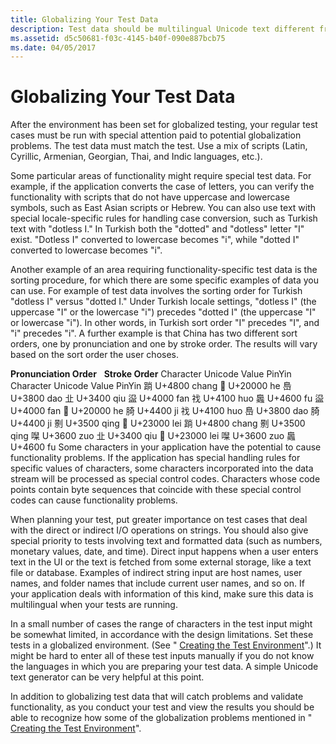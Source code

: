 ```yaml
---
title: Globalizing Your Test Data
description: Test data should be multilingual Unicode text different from the system locale. Use mixed scripts or Unicode-only text to discover codepage dependency
ms.assetid: d5c50681-f03c-4145-b40f-090e887bcb75
ms.date: 04/05/2017
---
```


# Globalizing Your Test Data

After the environment has been set for globalized testing, your regular test cases must be run with special attention paid to potential globalization problems. The test data must match the test. Use a mix of scripts (Latin, Cyrillic, Armenian, Georgian, Thai, and Indic languages, etc.).

Some particular areas of functionality might require special test data. For example, if the application converts the case of letters, you can verify the functionality with scripts that do not have uppercase and lowercase symbols, such as East Asian scripts or Hebrew. You can also use text with special locale-specific rules for handling case conversion, such as Turkish text with "dotless I." In Turkish both the "dotted" and "dotless" letter "I" exist. "Dotless I" converted to lowercase becomes "i", while "dotted I" converted to lowercase becomes "i".

Another example of an area requiring functionality-specific test data is the sorting procedure, for which there are some specific examples of data you can use. For example of test data involves the sorting order for Turkish "dotless I" versus "dotted I." Under Turkish locale settings, "dotless I" (the uppercase "I" or the lowercase "i") precedes "dotted I" (the uppercase "I" or lowercase "i"). In other words, in Turkish sort order "I" precedes "I", and "i" precedes "i". A further example is that China has two different sort orders, one by pronunciation and one by stroke order. The results will vary based on the sort order the user choses.

**Pronunciation Order**
 
**Stroke Order**
Character
Unicode Value
PinYin
Character
Unicode Value
PinYin
䠀
U+4800
chang
𠀀
U+20000
he
㠀
U+3800
dao
㐀
U+3400
qiu
䀀
U+4000
fan
䄀
U+4100
huo
䘀
U+4600
fu
䀀
U+4000
fan
𠀀
U+20000
he
䐀
U+4400
ji
䄀
U+4100
huo
㠀
U+3800
dao
䐀
U+4400
ji
㔀
U+3500
qing
𣀀
U+23000
lei
䠀
U+4800
chang
㔀
U+3500
qing
㘀
U+3600
zuo
㐀
U+3400
qiu
𣀀
U+23000
lei
㘀
U+3600
zuo
䘀
U+4600
fu
Some characters in your application have the potential to cause functionality problems. If the application has special handling rules for specific values of characters, some characters incorporated into the data stream will be processed as special control codes. Characters whose code points contain byte sequences that coincide with these special control codes can cause functionality problems.

When planning your test, put greater importance on test cases that deal with the direct or indirect I/O operations on strings. You should also give special priority to tests involving text and formatted data (such as numbers, monetary values, date, and time). Direct input happens when a user enters text in the UI or the text is fetched from some external storage, like a text file or database. Examples of indirect string input are host names, user names, and folder names that include current user names, and so on. If your application deals with information of this kind, make sure this data is multilingual when your tests are running.

In a small number of cases the range of characters in the test input might be somewhat limited, in accordance with the design limitations. Set these tests in a globalized environment. (See " [Creating the Test Environment](creating-the-test-environment.md)".) It might be hard to enter all of these test inputs manually if you do not know the languages in which you are preparing your test data. A simple Unicode text generator can be very helpful at this point.

In addition to globalizing test data that will catch problems and validate functionality, as you conduct your test and view the results you should be able to recognize how some of the globalization problems mentioned in " [Creating the Test Environment](creating-the-test-environment.md)".


